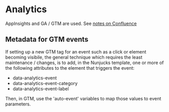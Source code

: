 # Analytics

AppInsights and GA / GTM are used. See [notes on Confluence](https://dsdmoj.atlassian.net/wiki/spaces/MRD/pages/4293394509/Product+analytics)

## Metadata for GTM events

If setting up a new GTM tag for an event such as a click or element becoming visibile, the general technique which requires the least maintenance / changes, is to add, in the Nunjucks template, one or more of the following attributes to the element that triggers the event:
- data-analytics-event 
- data-analytics-event-category
- data-analytics-event-label

Then, in GTM, use the 'auto-event' variables to map those values to event parameters.